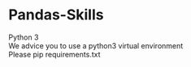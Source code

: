 # Pandas-Skills <br>
Python 3 <br>
We advice you to use a python3 virtual environment <br>
Please pip requirements.txt 
